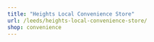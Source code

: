 ```yaml
---
title: "Heights Local Convenience Store"
url: /leeds/heights-local-convenience-store/
shop: convenience
---
```

